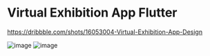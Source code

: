 # Virtual Exhibition App Flutter

https://dribbble.com/shots/16053004-Virtual-Exhibition-App-Design

![image](https://github.com/user-attachments/assets/276e1386-a979-44ec-b9ef-02b25d617db4)
![image](https://github.com/user-attachments/assets/6e155bfd-e86f-481c-8605-e7b444173248)





